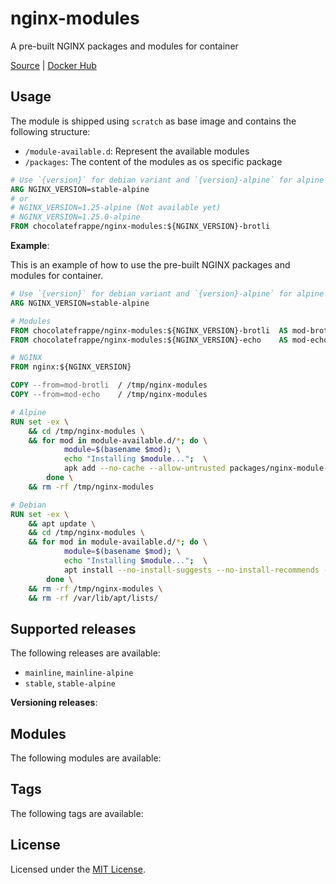 # nginx-modules
A pre-built NGINX packages and modules for container

[Source](https://github.com/chocolatefrappe/nginx-modules) | [Docker Hub](https://hub.docker.com/r/chocolatefrappe/nginx-modules)

## Usage

The module is shipped using `scratch` as base image and contains the following structure:

- `/module-available.d`: Represent the available modules
- `/packages`: The content of the modules as os specific package

```Dockerfile
# Use `{version}` for debian variant and `{version}-alpine` for alpine variant
ARG NGINX_VERSION=stable-alpine 
# or
# NGINX_VERSION=1.25-alpine (Not available yet)
# NGINX_VERSION=1.25.0-alpine
FROM chocolatefrappe/nginx-modules:${NGINX_VERSION}-brotli
```

**Example**:

This is an example of how to use the pre-built NGINX packages and modules for container.

```Dockerfile
# Use `{version}` for debian variant and `{version}-alpine` for alpine variant
ARG NGINX_VERSION=stable-alpine

# Modules
FROM chocolatefrappe/nginx-modules:${NGINX_VERSION}-brotli  AS mod-brotli
FROM chocolatefrappe/nginx-modules:${NGINX_VERSION}-echo    AS mod-echo

# NGINX
FROM nginx:${NGINX_VERSION}

COPY --from=mod-brotli  / /tmp/nginx-modules
COPY --from=mod-echo    / /tmp/nginx-modules

# Alpine
RUN set -ex \
    && cd /tmp/nginx-modules \
    && for mod in module-available.d/*; do \
            module=$(basename $mod); \
            echo "Installing $module...";  \
            apk add --no-cache --allow-untrusted packages/nginx-module-$module-${NGINX_VERSION}*.apk; \
        done \
    && rm -rf /tmp/nginx-modules

# Debian
RUN set -ex \
    && apt update \
    && cd /tmp/nginx-modules \
    && for mod in module-available.d/*; do \
            module=$(basename $mod); \
            echo "Installing $module...";  \
            apt install --no-install-suggests --no-install-recommends -y /tmp/nginx-modules/packages/nginx-module-${module}_${NGINX_VERSION}*.deb; \
        done \
    && rm -rf /tmp/nginx-modules \
    && rm -rf /var/lib/apt/lists/
```

## Supported releases

The following releases are available:

- `mainline`, `mainline-alpine`
- `stable`, `stable-alpine`

**Versioning releases**:<!--releases-->

## Modules

The following modules are available:<!--modules-->

## Tags

The following tags are available:<!--tags-->

## License
Licensed under the [MIT License](LICENSE).
